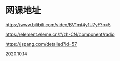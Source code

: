 # 网课地址
https://www.bilibili.com/video/BV1mt4y1U7yF?p=5


https://element.eleme.cn/#/zh-CN/component/radio


https://jspang.com/detailed?id=57

2020.10.14